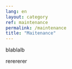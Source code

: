 ```yaml
---
lang: en
layout: category
ref: maintenance
permalink: /maintenance
title: "Maitenance"
---
```



blablalb

<!-- more -->

rerererer
